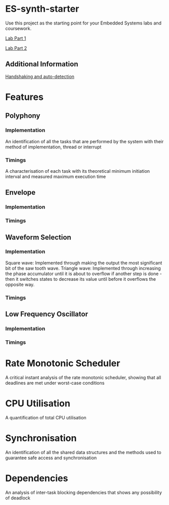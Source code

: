 # ES-synth-starter

  Use this project as the starting point for your Embedded Systems labs and coursework.
  
  [Lab Part 1](doc/LabPart1.md)
  
  [Lab Part 2](doc/LabPart2.md)

## Additional Information
  [Handshaking and auto-detection](doc/handshaking.md)

# Features
## Polyphony
  ### Implementation
  An identification of all the tasks that are performed by the system with their method of implementation, thread or interrupt
  ### Timings
  A characterisation of each task with its theoretical minimum initiation interval and measured
maximum execution time

## Envelope
  ### Implementation
  ### Timings

## Waveform Selection
  ### Implementation
  Square wave: Implemented through making the output the most significant bit of the saw tooth wave.
  Triangle wave: Implemented through increasing the phase accumulator until it is about to overflow if another step is done - then it switches states to decrease its value until before it overflows the opposite way. 
  ### Timings

## Low Frequency Oscillator
  ### Implementation
  ### Timings



# Rate Monotonic Scheduler
A critical instant analysis of the rate monotonic scheduler, showing that all deadlines are met
under worst-case conditions

# CPU Utilisation
A quantification of total CPU utilisation

# Synchronisation
An identification of all the shared data structures and the methods used to guarantee safe access
and synchronisation

# Dependencies
An analysis of inter-task blocking dependencies that shows any possibility of deadlock
    
 
